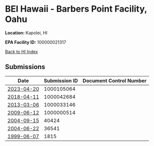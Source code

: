 # BEI Hawaii -  Barbers Point Facility, Oahu

**Location:** Kapolei, HI

**EPA Facility ID:** 100000021317

[Back to HI Index](../../index.md)

## Submissions

| Date | Submission ID | Document Control Number |
|------|--------------|-------------------------|
| [2023-04-20](submissions/1000105064.md) | 1000105064 |  |
| [2018-04-11](submissions/1000042684.md) | 1000042684 |  |
| [2013-03-06](submissions/1000033146.md) | 1000033146 |  |
| [2009-06-12](submissions/1000000514.md) | 1000000514 |  |
| [2004-09-15](submissions/40424.md) | 40424 |  |
| [2004-06-22](submissions/36541.md) | 36541 |  |
| [1999-06-07](submissions/1815.md) | 1815 |  |

